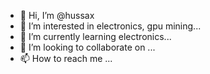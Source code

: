 - 👋 Hi, I’m @hussax
- 👀 I’m interested in electronics, gpu mining...
- 🌱 I’m currently learning electronics...
- 💞️ I’m looking to collaborate on ...
- 📫 How to reach me ...

<!---
hussax/hussax is a ✨ special ✨ repository because its `README.md` (this file) appears on your GitHub profile.
You can click the Preview link to take a look at your changes.
--->
